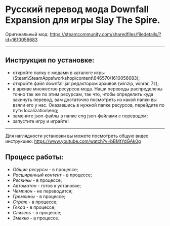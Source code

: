 # Русский перевод мода Downfall Expansion для игры Slay The Spire.
Оригинальный мод: https://steamcommunity.com/sharedfiles/filedetails/?id=1610056683
***
## Инструкция по установке:
* откройте папку с модами в каталоге игры (Steam\SteamApps\workshop\content\646570\1610056683);
* откройте файл downfall.jar редактором архивов (winzip, winrar, 7z);
* в архиве множество ресурсов мода. Наши переводы распределены точно так же по этим ресурсам, так что, чтобы определить куда закинуть перевод, вам достаточно посмотреть из какой папки вы взяли его у нас. Оказавшись в нужной папке ресурсов, перейдите по пути localization\eng;
* замените json-файлы в папке eng json-файлами с переводом; 
* запустите игру и играйте!
***
Для наглядности установки вы можете посмотреть общую видео инструкцию: https://www.youtube.com/watch?v=bBMtYdGAk0g
## Процесс работы:
* *Общие ресурсы* - в процессе;
* *Расширенный контент* - в процессе;
* *Рескины* - в процессе;
* *Автоматон* - готов к установке;
* *Чемпион* - не переводится;
* *Гремлины* - в процессе;
* *Страж* - в процессе;
* *Гекса* - в процессе;
* *Слизень* - в процессе;
* *Змекко* - в процессе.

